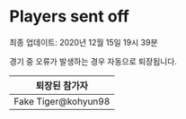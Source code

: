 # Players sent off
최종 업데이트: 2020년 12월 15일 19시 39분


경기 중 오류가 발생하는 경우 자동으로 퇴장됩니다.


| 퇴장된 참가자 |
|:---:|
| Fake Tiger@kohyun98 |